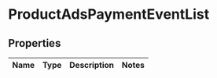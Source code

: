 # ProductAdsPaymentEventList

## Properties
Name | Type | Description | Notes
------------ | ------------- | ------------- | -------------
